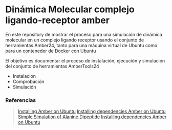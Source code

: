 # Dinámica Molecular complejo ligando-receptor amber

En este repository de mostrar el proceso para una simulación de dinámica molecular en un complejo ligando receptor usando el conjunto de herramientas Amber24, tanto para una máquina virtual de Ubuntu como para un contenedor de Docker con Ubuntu 

El objetivo es documentar el proceso de instalación, ejecución y simulación del conjunto de herramientas AmberTools24 

-   Instalacion 
-   Comprobación
-   Simulación


###   Referencias
> [Installing Amber on Ubuntu](https://ambermd.org/InstUbuntu.php)
> [Installing dependencies Amber on Ubuntu](https://ambermd.org/InstUbuntu.php)
> [Simple Simulation of Alanine Dipeptide](https://ambermd.org/tutorials/basic/tutorial0/index.php)
> [Installing dependencies Amber on Ubuntu](https://ambermd.org/InstUbuntu.php)

